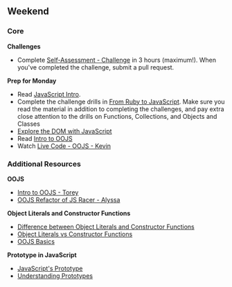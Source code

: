 ## Weekend

### Core

**Challenges**

- Complete [Self-Assessment - Challenge](../../../../crud-and-rest-checkpoint-challenge) in 3 hours
(maximum!). When you've completed the challenge, submit a pull request.

**Prep for Monday**

- Read [JavaScript Intro](../readings/javascript-intro.md).
- Complete the challenge drills in [From Ruby to JavaScript](../../../../javascript-from-ruby-challenge). Make sure you read the material in addition to completing the challenges, and pay extra close attention to the drills on Functions, Collections, and Objects and Classes
- [Explore the DOM with JavaScript](../../../../the-dom-challenge)
- Read [Intro to OOJS](../resources/alycit_e6f5f20ced9b42a64f5a.md)
- Watch [Live Code - OOJS - Kevin](https://talks.devbootcamp.com/oojs-zoo-example)

### Additional Resources

**OOJS**

- [Intro to OOJS - Torey](https://talks.devbootcamp.com/oojs-for-coyotes)
- [OOJS Refactor of JS Racer - Alyssa](https://talks.devbootcamp.com/mvc-oojs-racer-live-code)

**Object Literals and Constructor Functions**

- [Difference between Object Literals and Constructor Functions](http://blog.kevinchisholm.com/javascript/difference-between-object-literal-and-instance-object/)
- [Object Literals vs Constructor Functions](http://stackoverflow.com/questions/4859800/should-i-be-using-object-literals-or-constructor-functions)
- [OOJS Basics](http://code.tutsplus.com/tutorials/the-basics-of-object-oriented-javascript--net-7670)

**Prototype in JavaScript**

- [JavaScript's Prototype](http://javascriptissexy.com/javascript-prototype-in-plain-detailed-language/)
- [Understanding Prototypes](https://javascriptweblog.wordpress.com/2010/06/07/understanding-javascript-prototypes/)



